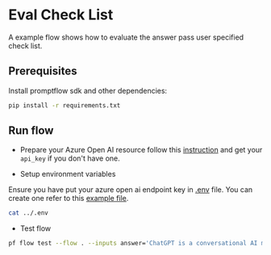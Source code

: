 # Eval Check List
A example flow shows how to evaluate the answer pass user specified check list.

## Prerequisites

Install promptflow sdk and other dependencies:
```bash
pip install -r requirements.txt
```

## Run flow

- Prepare your Azure Open AI resource follow this [instruction](https://learn.microsoft.com/en-us/azure/cognitive-services/openai/how-to/create-resource?pivots=web-portal) and get your `api_key` if you don't have one.

- Setup environment variables

Ensure you have put your azure open ai endpoint key in [.env](../.env) file. You can create one refer to this [example file](../.env.example).

```bash
cat ../.env
```

- Test flow
```bash
pf flow test --flow . --inputs answer='ChatGPT is a conversational AI model developed by OpenAI. It is based on the GPT-3 architecture and is designed to generate human-like responses to text inputs. ChatGPT is capable of understanding and responding to a wide range of topics and can be used for tasks such as answering questions, generating creative content, and providing assistance with various tasks. The model has been trained on a diverse range of internet text and is constantly being updated to improve its performance and capabilities. ChatGPT is available through the OpenAI API and can be accessed by developers and researchers to build applications and tools that leverage its capabilities.' statements='{\"correctness\":\"It contains a detailed explanation of ChatGPT.\"}'

```